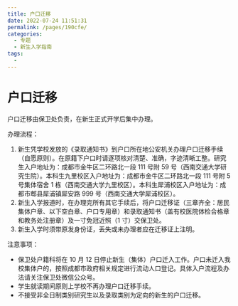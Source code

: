 ```yaml
---
title: 户口迁移
date: 2022-07-24 11:51:31
permalink: /pages/190cfe/
categories:
  - 专题
  - 新生入学指南
tags:
  -
---
```


<!-- markdownlint-disable MD025 MD033 -->

# 户口迁移

户口迁移由保卫处负责，在新生正式开学后集中办理。

办理流程：

1. 新生凭学校发放的《录取通知书》到户口所在地公安机关办理户口迁移手续（自愿原则）。在原籍下户口时请逐项核对清楚、准确，字迹清晰工整。研究生入户地址为：成都市金牛区二环路北一段 111 号附 59 号（西南交通大学研究生院）。本科生九里校区入户地址为：成都市金牛区二环路北一段 111 号附 5 号集体宿舍 1 栋（西南交通大学九里校区）。本科生犀浦校区入户地址为：成都市郫县犀浦镇犀安路 999 号（西南交通大学犀浦校区）。
2. 新生入学报道时，在办理完所有其它手续后，将户口迁移证（三章齐全：居民集体户章、以下空白章、户口专用章）和录取通知书（盖有校医院体检合格章和教务处注册章）及一寸免冠近照（1 寸）交保卫处。
3. 新生入学时须带原发身份证，丢失或未办理者应在迁移证上注明。

注意事项：

- 保卫处户籍科将在 10 月 12 日停止新生（集体）户口迁入工作。户口未迁入我校集体户的，按照成都市政府相关规定进行流动人口登记。具体入户流程及办法请关注保卫处微信公众号。
- 学生就读期间原则上学校不再办理户口迁移手续。
- 不接受非全日制类别研究生以及录取类别为定向的新生的户口迁移。
